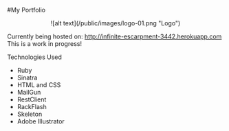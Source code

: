 #My Portfolio

<center>![alt text](/public/images/logo-01.png "Logo")</center>

Currently being hosted on: http://infinite-escarpment-3442.herokuapp.com
This is a work in progress!

Technologies Used

- Ruby
- Sinatra
- HTML and CSS
- MailGun
- RestClient
- RackFlash
- Skeleton
- Adobe Illustrator
